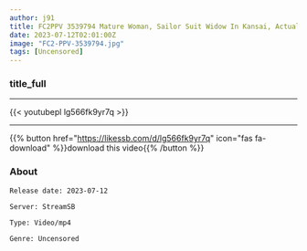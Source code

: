 ```yaml
---
author: j91
title: FC2PPV 3539794 Mature Woman, Sailor Suit Widow In Kansai, Actually There Was A Continuation W
date: 2023-07-12T02:01:00Z
image: "FC2-PPV-3539794.jpg"
tags: [Uncensored]
---
```


### title_full
___

{{< youtubepl lg566fk9yr7q >}}
___

{{% button href="https://likessb.com/d/lg566fk9yr7q" icon="fas fa-download" %}}download this video{{% /button %}}
### About

`Release date: 2023-07-12`

`Server: StreamSB`

`Type: Video/mp4`

`Genre:	Uncensored`
